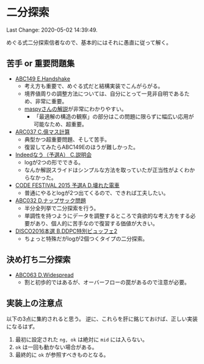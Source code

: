 # 二分探索

Last Change: 2020-05-02 14:39:49.

めぐる式二分探索信者なので、基本的にはそれに愚直に従って解く。

## 苦手 or 重要問題集

- [ABC149 E.Handshake](https://atcoder.jp/contests/abc149/tasks/abc149_e)
  - 考え方も重要で、めぐる式だと結構実装でこんがらがる。
  - 境界値周りの調整方法については、自分にとって一見非自明であるため、非常に重要。
  - [maspyさんの解説](https://maspypy.com/atcoder-参加感想-2019-12-29abc-149)が非常にわかりやすい。
    - 「最適解の構造の観察」の部分はこの問題に限らずに幅広い応用が可能なため、超重要。
- [ARC037 C.億マス計算](https://atcoder.jp/contests/arc037/tasks/arc037_c)
  - 典型かつ超重要問題、そして苦手。
  - 復習してみたらABC149Eのほうが難しかった。
- [Indeedなう（予選A） C.説明会](https://atcoder.jp/contests/indeednow-quala/tasks/indeednow_2015_quala_3)
  - logが2つの形でできる。
  - なんか解説スライドはシンプルな方法を取っていたが正当性がよくわからなかった。
- [CODE FESTIVAL 2015 予選A D.壊れた電車](https://atcoder.jp/contests/code-festival-2015-quala/tasks/codefestival_2015_qualA_d)
  - 普通にやるとlogが2つ出てくるので、できれば工夫したい。
- [ABC032 D.ナップサック問題](https://atcoder.jp/contests/abc032/tasks/abc032_d)
  - 半分全列挙で二分探索を行う。
  - 単調性を持つようにデータを調整するところで貪欲的な考え方をする必要があり、個人的に苦手なので復習する価値が大きい。
- [DISCO2016本選 B.DDPC特別ビュッフェ2](https://atcoder.jp/contests/discovery2016-final/tasks/discovery_2016_final_b)
  - ちょっと特殊だがlogが2個つくタイプの二分探索。

## 決め打ち二分探索

- [ABC063 D.Widespread](https://atcoder.jp/contests/abc063/tasks/arc075_b)
  - 割と初歩的ではあるが、オーバーフローの罠があるので注意が必要。

## 実装上の注意点

以下の3点に集約されると思う。
逆に、これらを肝に銘じておけば、正しい実装になるはず。

1. 最初に設定された `ng, ok` は絶対に `mid` には入らない。
2. `ok` は一回も動かない場合がある。
3. 最終的に `ok` が参照すべきものとなる。

